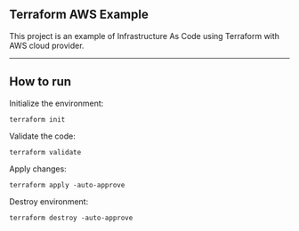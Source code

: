 ## Terraform AWS Example

This project is an example of Infrastructure As Code using Terraform with AWS cloud provider.

---

## How to run

Initialize the environment:

    terraform init

Validate the code:

    terraform validate

Apply changes:

    terraform apply -auto-approve

Destroy environment:

    terraform destroy -auto-approve
